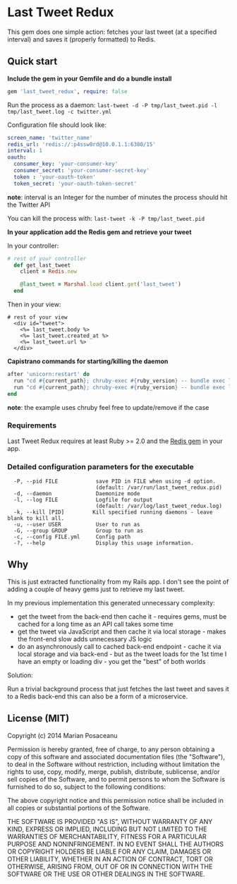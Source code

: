 # Last Tweet Redux

This gem does one simple action: fetches your last tweet (at a specified interval) and saves it (properly formatted) to Redis.

## Quick start

__Include the gem in your Gemfile and do a bundle install__

```ruby
gem 'last_tweet_redux', require: false
```

Run the process as a daemon: `last-tweet -d -P tmp/last_tweet.pid -l tmp/last_tweet.log -c twitter.yml`

Configuration file should look like:

```yml
screen_name: 'twitter_name'
redis_url: 'redis://:p4ssw0rd@10.0.1.1:6380/15'
interval: 1
oauth:
  consumer_key: 'your-consumer-key'
  consumer_secret: 'your-consumer-secret-key'
  token : 'your-oauth-token'
  token_secret: 'your-oauth-token-secret'
```

__note__: interval is an Integer for the number of minutes the process should hit the Twitter API

You can kill the process with: `last-tweet -k -P tmp/last_tweet.pid`

__In your application add the Redis gem and retrieve your tweet__

In your controller:

```ruby
# rest of your controller
  def get_last_tweet
    client = Redis.new

    @last_tweet = Marshal.load client.get('last_tweet')
  end
```

Then in your view:

```erb
# rest of your view
  <div id="tweet">
    <%= last_tweet.body %>
    <%= last_tweet.created_at %>
    <%= last_tweet.url %>
  </div>
```

__Capistrano commands for starting/killing the daemon__

```ruby
after 'unicorn:restart' do
  run "cd #{current_path}; chruby-exec #{ruby_version} -- bundle exec last-tweet -k -P tmp/last_tweet.pid -c config/last_tweet.yml"
  run "cd #{current_path}; chruby-exec #{ruby_version} -- bundle exec last-tweet -d -P tmp/last_tweet.pid -l tmp/last_tweet.log -c config/last_tweet.yml"
end
```

__note__: the example uses chruby feel free to update/remove if the case

### Requirements

Last Tweet Redux requires at least Ruby >= 2.0 and the [Redis gem](https://github.com/redis/redis-rb) in your app.

### Detailed configuration parameters for the executable

```
  -P, --pid FILE            save PID in FILE when using -d option.
                            (default: /var/run/last_tweet_redux.pid)
  -d, --daemon              Daemonize mode
  -l, --log FILE            Logfile for output
                            (default: /var/log/last_tweet_redux.log)
  -k, --kill [PID]         Kill specified running daemons - leave blank to kill all.
  -u, --user USER           User to run as
  -G, --group GROUP         Group to run as
  -c, --config FILE.yml     Config path
  -?, --help                Display this usage information.
```

## Why

This is just extracted functionality from my Rails app. I don't see the point of adding a couple of heavy gems just to retrieve my last tweet.

In my previous implementation this generated unnecessary complexity:

- get the tweet from the back-end then cache it - requires gems, must be cached for a long time as an API call takes some time
- get the tweet via JavaScript and then cache it via local storage - makes the front-end slow adds unnecessary JS logic
- do an asynchronously call to cached back-end endpoint - cache it via local storage and via back-end - but as the tweet loads for the 1st time I have an empty or loading div - you get the "best" of both worlds

Solution:

Run a trivial background process that just fetches the last tweet and saves it to a Redis back-end this can also be a form of a microservice.

## License (MIT)

Copyright (c) 2014 Marian Posaceanu

Permission is hereby granted, free of charge, to any person obtaining a copy of this software and associated documentation files (the "Software"), to deal in the Software without restriction, including without limitation the rights to use, copy, modify, merge, publish, distribute, sublicense, and/or sell copies of the Software, and to permit persons to whom the Software is furnished to do so, subject to the following conditions:

The above copyright notice and this permission notice shall be included in all copies or substantial portions of the Software.

THE SOFTWARE IS PROVIDED "AS IS", WITHOUT WARRANTY OF ANY KIND, EXPRESS OR IMPLIED, INCLUDING BUT NOT LIMITED TO THE WARRANTIES OF MERCHANTABILITY, FITNESS FOR A PARTICULAR PURPOSE AND NONINFRINGEMENT. IN NO EVENT SHALL THE AUTHORS OR COPYRIGHT HOLDERS BE LIABLE FOR ANY CLAIM, DAMAGES OR OTHER LIABILITY, WHETHER IN AN ACTION OF CONTRACT, TORT OR OTHERWISE, ARISING FROM, OUT OF OR IN CONNECTION WITH THE SOFTWARE OR THE USE OR OTHER DEALINGS IN THE SOFTWARE.
